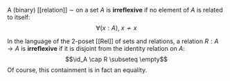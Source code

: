 A (binary) [[relation]] $\sim$ on a set $A$ is __irreflexive__ if no element of $A$ is related to itself:
$$\forall (x: A),\; x \nsim x$$

In the language of the $2$-poset [[Rel]] of sets and relations, a relation $R: A \to A$ is __irreflexive__ if it is disjoint from the identity relation on $A$:
$$\id_A \cap R \subseteq \empty$$
Of course, this containment is in fact an equality.